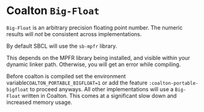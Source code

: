 # Coalton `Big-Float`

`Big-Float` is an arbitrary precision floating point number. The numeric results
will  *not* be consistent across implementations.

By default SBCL will use the `sb-mpfr` library.

This depends on the MPFR library being installed, and visible within your
dynamic linker path. Otherwise, you will get an error while compiling.

Before coalton is compiled set the environment
variable`COALTON_PORTABLE_BIGFLOAT=1` or add the feature
`:coalton-portable-bigfloat` to proceed anyways.
All other implementations will use a `Big-Float` written in Coalton. This comes
at a significant slow down and increased memory usage.
